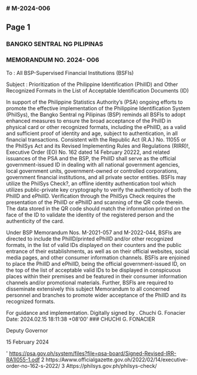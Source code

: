 ### # M-2024-006

## Page 1

### BANGKO SENTRAL NG PILIPINAS

### MEMORANDUM NO. 2024- O06

To : All BSP-Supervised Financial Institutions (BSFIs)

Subject : Prioritization of the Philippine Identification (PhilID) and Other Recognized Formats in the List of Acceptable Identification Documents (ID)

In support of the Philippine Statistics Authority’s (PSA) ongoing efforts to promote the effective implementation of the Philippine Identification System (PhilSys), the Bangko Sentral ng Pilipinas (BSP) reminds all BSFls to adopt enhanced measures to ensure the broad acceptance of the PhillD in physical card or other recognized formats, including the ePhillD, as a valid and sufficient proof of identity and age, subject to authentication, in all financial transactions. Consistent with the Republic Act (R.A.) No. 11055 or the PhilSys Act and its Revised Implementing Rules and Regulations (RIRR)!, Executive Order (EO) No. 162 dated 14 February 20222, and related issuances of the PSA and the BSP, the PhillD shall serve as the official government-issued ID in dealing with all national government agencies, local government units, government-owned or controlled corporations, government financial institutions, and all private sector entities. BSFls may utilize the PhilSys Check?, an offline identity authentication tool which utilizes public-private key cryptography to verify the authenticity of both the PhillD and ePhillD. Verification through the PhilSys Check requires the presentation of the PhillD or ePhillD and scanning of the QR code therein. The data stored in the QR code should match the information printed on the face of the ID to validate the identity of the registered person and the authenticity of the card.

Under BSP Memorandum Nos. M-2021-057 and M-2022-044, BSFls are directed to include the PhillD/printed ePhillD and/or other recognized formats, in the list of valid IDs displayed on their counters and the public entrance of their establishments, as well as on their official websites, social media pages, and other consumer information channels. BSFls are enjoined to place the PhillD and ePhillD, being the official government-issued ID, on the top of the list of acceptable valid IDs to be displayed in conspicuous places within their premises and be featured in their consumer information channels and/or promotional materials. Further, BSFls are required to disseminate extensively this subject Memorandum to all concerned personnel and branches to promote wider acceptance of the PhillD and its recognized formats.

For guidance and implementation. Digitally signed by . Chuchi G. Fonacier Date: 2024.02.15 18:11:38 +08'00' ### CHUCHI G. FONACIER

Deputy Governor

15 February 2024

' https://psa.gov.ph/system/files?file=psa-board/Signed-Revised-IRR-RA1I055-1.odf 2 https:/Awww.officialgazette.gov.oh/2022/02/14/executive-order-no-162-s-2022/ 3 Attps://philsys.gov.ph/philsys-check/

